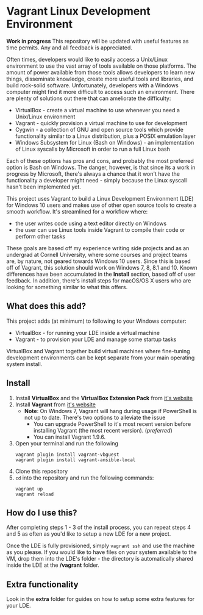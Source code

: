 # Vagrant Linux Development Environment

**Work in progress** This repository will be updated with useful features as time permits. Any and all feedback is appreciated.

Often times, developers would like to easily access a Unix/Linux environment to use the vast array of tools available on those platforms. The amount of power available from those tools allows developers to learn new things, disseminate knowledge, create more useful tools and libraries, and build rock-solid software. Unfortunately, developers with a Windows computer might find it more difficult to access such an environment. There are plenty of solutions out there that can ameliorate the difficulty:
   - VirtualBox - create a virtual machine to use whenever you need a Unix/Linux environment
   - Vagrant - quickly provision a virtual machine to use for development
   - Cygwin - a collection of GNU and open source tools which provide functionality similar to a Linux distribution, plus a POSIX emulation layer
   - Windows Subsystem for Linux (Bash on Windows) - an implementation of Linux syscalls by Microsoft in order to run a full Linux bash

Each of these options has pros and cons, and probably the most preferred option is Bash on Windows. The danger, however, is that since its a work in progress by Microsoft, there's always a chance that it won't have the functionality a developer might need - simply because the Linux syscall hasn't been implemented yet. 

This project uses Vagrant to build a Linux Development Environment (LDE) for Windows 10 users and makes use of other open source tools to create a smooth workflow. It's streamlined for a workflow where:
   - the user writes code using a text editor directly on Windows
   - the user can use Linux tools inside Vagrant to compile their code or perform other tasks

These goals are based off my experience writing side projects and as an undergrad at Cornell University, where some courses and project teams are, by nature, not geared towards Windows 10 users. Since this is based off of Vagrant, this solution should work on Windows 7, 8,  8.1 and 10. Known differences have been accumulated in the **Install** section, based off of user feedback. In addition, there's install steps for macOS/OS X users who are looking for something similar to what this offers.

## What does this add?

This project adds (at minimum) to following to your Windows computer:
   - VirtualBox - for running your LDE inside a virtual machine
   - Vagrant - to provision your LDE and manage some startup tasks

VirtualBox and Vagrant together build virtual machines where fine-tuning development environments can be kept separate from your main operating system install.

## Install

1. Install **VirtualBox** and the **VirtualBox Extension Pack** from [it's website](https://www.virtualbox.org/wiki/Downloads)
2. Install **Vagrant** from [it's website](https://www.vagrantup.com/)
   * **Note**: On Windows 7, Vagrant will hang during usage if PowerShell is not up to date. There's two options to alleviate the issue
      * You can upgrade PowerShell to it's most recent version before installing Vagrant (the most recent version). (*preferred*)
      * You can install Vagrant 1.9.6.
3. Open your terminal and run the following
   ```
   vagrant plugin install vagrant-vbguest
   vagrant plugin install vagrant-ansible-local
    ```
4. Clone this repository
5. `cd` into the repository and run the following commands:
   ```
   vagrant up
   vagrant reload
   ```

## How do I use this?

After completing steps 1 - 3 of the install process, you can repeat steps 4 and 5 as often as you'd like to setup a new LDE for a new project.

Once the LDE is fully provisioned, simply `vagrant ssh` and use the machine as you please. If you would like to have files on your system available to the VM, drop them into the LDE's folder - the directory is automatically shared inside the LDE at the **/vagrant** folder.

## Extra functionality

Look in the **extra** folder for guides on how to setup some extra features for your LDE.